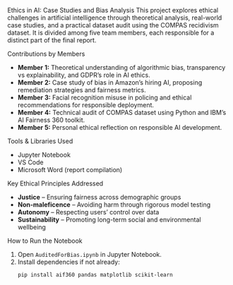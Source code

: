 Ethics in AI: Case Studies and Bias Analysis
This project explores ethical challenges in artificial intelligence through theoretical analysis, real-world case studies, and a practical dataset audit using the COMPAS recidivism dataset. It is divided among five team members, each responsible for a distinct part of the final report.

Contributions by Members

- **Member 1:** Theoretical understanding of algorithmic bias, transparency vs explainability, and GDPR’s role in AI ethics.
- **Member 2:** Case study of bias in Amazon’s hiring AI, proposing remediation strategies and fairness metrics.
- **Member 3:** Facial recognition misuse in policing and ethical recommendations for responsible deployment.
- **Member 4:** Technical audit of COMPAS dataset using Python and IBM’s AI Fairness 360 toolkit.
- **Member 5:** Personal ethical reflection on responsible AI development.

Tools & Libraries Used
 
- Jupyter Notebook  
- VS Code  
- Microsoft Word (report compilation)

 Key Ethical Principles Addressed

- **Justice** – Ensuring fairness across demographic groups  
- **Non-maleficence** – Avoiding harm through rigorous model testing  
- **Autonomy** – Respecting users’ control over data  
- **Sustainability** – Promoting long-term social and environmental wellbeing  

 How to Run the Notebook

1. Open `AuditedForBias.ipynb` in Jupyter Notebook.
2. Install dependencies if not already:
   ```bash
   pip install aif360 pandas matplotlib scikit-learn

